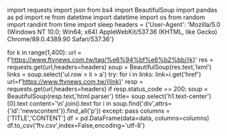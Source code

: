 import requests
import json
from bs4 import BeautifulSoup
import pandas as pd
import re
from datetime import datetime
import os
from random import randint
from time import sleep
headers = {'User-Agent': 'Mozilla/5.0 (Windows NT 10.0; Win64; x64) AppleWebKit/537.36 (KHTML, like Gecko) Chrome/89.0.4389.90 Safari/537.36'}

for k in range(1,400):
    url  = f'https://www.ftvnews.com.tw/tag/%e6%94%bf%e6%b2%bb/{k}'
    res  = requests.get(url,headers=headers)
    soup = BeautifulSoup(res.text,'lxml')
    links = soup.select('ul.row > li > a')
    try:
        for i in links:
            link=i.get('href')
            url=f'https://www.ftvnews.com.tw/{link}'
            resp = requests.get(url,headers=headers)
            if resp.status_code == 200:
                soup = BeautifulSoup(resp.text,'html.parser')
                title= soup.select('h1.text-center')[0].text
                content='\n'.join(i.text for i in soup.find('div',attrs={'id':'newscontent'}).find_all('p'))
    except:
        pass
columns = ['TITLE','CONTENT']
df = pd.DataFrame(data=data, columns=columns)
df.to_csv('ftv.csv',index=False,encoding='utf-8')
